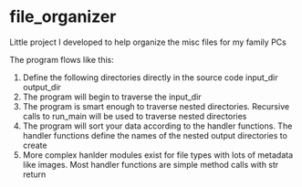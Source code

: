 # file_organizer
Little project I developed to help organize the misc files for my family PCs

The program flows like this:
1. Define the following directories directly in the source code
    input_dir
    output_dir
2. The program will begin to traverse the input_dir
3. The program is smart enough to traverse nested directories. Recursive calls to run_main will be used to traverse nested directories
4. The program will sort your data according to the handler functions. The handler functions define the names of the nested output directories to create
5. More complex hanlder modules exist for file types with lots of metadata like images. Most handler functions are simple method calls with str return
